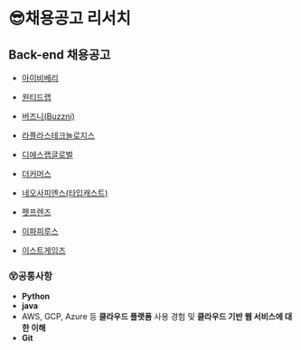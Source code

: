 # 😎채용공고 리서치

## Back-end 채용공고

* [아이비베리](https://www.wanted.co.kr/company/29595)
* [원티드랩](https://www.wanted.co.kr/company/79)

* [버즈니(Buzzni)](https://www.wanted.co.kr/company/97)
* [라플라스테크놀로지스](https://www.wanted.co.kr/company/29607)
* [디에스랩글로벌](https://www.wanted.co.kr/company/18955)
* [더커머스](https://www.wanted.co.kr/company/1003)
* [네오사피엔스(타입캐스트)](https://www.wanted.co.kr/company/4666)
* [펫프렌즈](https://www.wanted.co.kr/company/2756)
* [이파피루스](https://www.wanted.co.kr/company/4571)
* [이스트게임즈](https://www.wanted.co.kr/company/851)

### 😵공통사항

* **Python**
* **java**
* AWS, GCP, Azure 등 **클라우드 플랫폼** 사용 경험 및 **클라우드 기반 웹 서비스에 대한 이해**
* **Git**